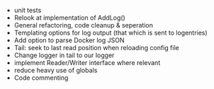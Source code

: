 * unit tests
* Relook at implementation of AddLog()
* General refactoring, code cleanup & seperation
* Templating options for log output (that which is sent to logentries)
* Add option to parse Docker log JSON
* Tail: seek to last read position when reloading config file
* Change logger in tail to our logger
* implement Reader/Writer interface where relevant
* reduce heavy use of globals
* Code commenting